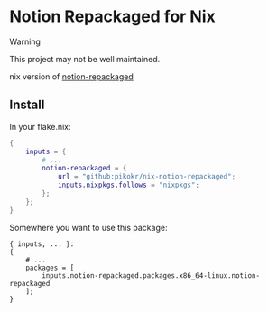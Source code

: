 # Notion Repackaged for Nix

> [!WARNING]  
> This project may not be well maintained.

nix version of [notion-repackaged](https://github.com/dusansimic/notion-repackaged)

## Install

In your flake.nix:

```nix
{
    inputs = {
        # ...
        notion-repackaged = {
            url = "github:pikokr/nix-notion-repackaged";
            inputs.nixpkgs.follows = "nixpkgs";
        };
    };
}
```

Somewhere you want to use this package:

```
{ inputs, ... }:
{
    # ...
    packages = [
        inputs.notion-repackaged.packages.x86_64-linux.notion-repackaged
    ];
}
```
